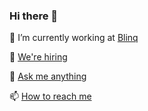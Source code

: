 ### Hi there 👋

🔭 I’m currently working at [Blinq](https://www.blinq.me/)

🤔 [We're hiring](https://blinq-me.notion.site/blinq-me/Blinq-is-hiring-77cd347b088c49e3a8b140b0f785697c)

💬 [Ask me anything](https://github.com/willhackett/willhackett/issues)

📫 [How to reach me](https://www.willhackett.com/contact)
